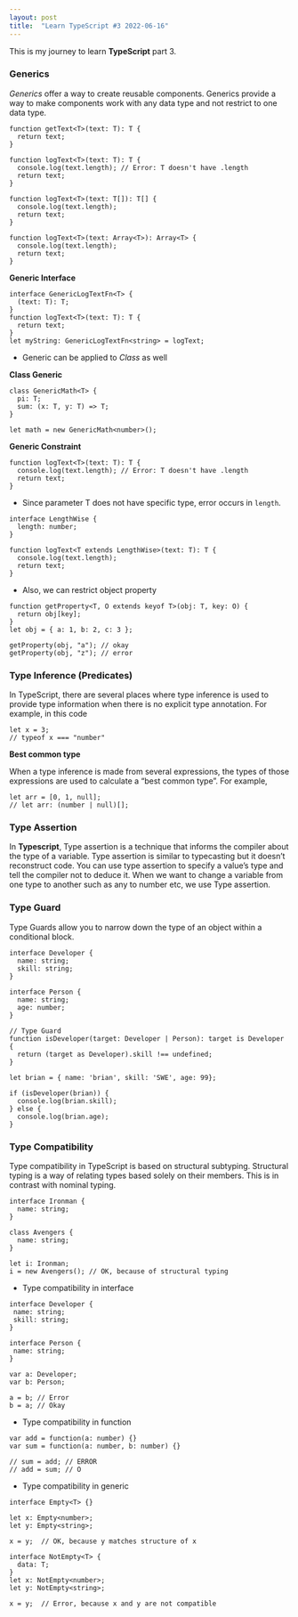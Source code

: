 ```yaml
---
layout: post
title:  "Learn TypeScript #3 2022-06-16"
---
```


This is my journey to learn **TypeScript** part 3.

### Generics
*Generics* offer a way to create reusable components. Generics provide a way to make components work with any data type and not restrict to one data type.
```
function getText<T>(text: T): T {
  return text;
}
```
```
function logText<T>(text: T): T {
  console.log(text.length); // Error: T doesn't have .length
  return text;
}
```
```
function logText<T>(text: T[]): T[] {
  console.log(text.length); 
  return text;
}
```
```
function logText<T>(text: Array<T>): Array<T> {
  console.log(text.length);
  return text;
}
```
**Generic Interface**
```
interface GenericLogTextFn<T> {
  (text: T): T;
}
function logText<T>(text: T): T {
  return text;
}
let myString: GenericLogTextFn<string> = logText;
```
- Generic can be applied to *Class* as well

**Class Generic**
```
class GenericMath<T> {
  pi: T;
  sum: (x: T, y: T) => T;
}

let math = new GenericMath<number>();
```

**Generic Constraint**
```
function logText<T>(text: T): T {
  console.log(text.length); // Error: T doesn't have .length
  return text;
}
```
- Since parameter T does not have specific type, error occurs in `length`.
```
interface LengthWise {
  length: number;
}

function logText<T extends LengthWise>(text: T): T {
  console.log(text.length);
  return text;
}
```
- Also, we can restrict object property
```
function getProperty<T, O extends keyof T>(obj: T, key: O) {
  return obj[key];  
}
let obj = { a: 1, b: 2, c: 3 };

getProperty(obj, "a"); // okay
getProperty(obj, "z"); // error
```

### Type Inference (Predicates)

In TypeScript, there are several places where type inference is used to provide type information when there is no explicit type annotation. For example, in this code
```
let x = 3;
// typeof x === "number"
```
**Best common type**

When a type inference is made from several expressions, the types of those expressions are used to calculate a “best common type”. For example,

```
let arr = [0, 1, null];
// let arr: (number | null)[];
```

### Type Assertion

In **Typescript**, Type assertion is a technique that informs the compiler about the type of a variable. Type assertion is similar to typecasting but it doesn’t reconstruct code. You can use type assertion to specify a value’s type and tell the compiler not to deduce it. When we want to change a variable from one type to another such as any to number etc, we use Type assertion.

### Type Guard

Type Guards allow you to narrow down the type of an object within a conditional block.
```
interface Developer {
  name: string;
  skill: string;
} 

interface Person {
  name: string;
  age: number;
}

// Type Guard
function isDeveloper(target: Developer | Person): target is Developer {
  return (target as Developer).skill !== undefined;
}

let brian = { name: 'brian', skill: 'SWE', age: 99};

if (isDeveloper(brian)) {
  console.log(brian.skill);
} else {
  console.log(brian.age);
}
```

### Type Compatibility

Type compatibility in TypeScript is based on structural subtyping. Structural typing is a way of relating types based solely on their members. This is in contrast with nominal typing.

```
interface Ironman {
  name: string;
}

class Avengers {
  name: string;
}

let i: Ironman;
i = new Avengers(); // OK, because of structural typing
```

- Type compatibility in interface

 ```
interface Developer {
  name: string;
  skill: string;
}  

interface Person {
  name: string;
}

var a: Developer;
var b: Person;

a = b; // Error
b = a; // Okay
```

- Type compatibility in function

```
var add = function(a: number) {}
var sum = function(a: number, b: number) {}

// sum = add; // ERROR
// add = sum; // O
```

- Type compatibility in generic

```
interface Empty<T> {}

let x: Empty<number>;
let y: Empty<string>;

x = y;  // OK, because y matches structure of x
```
```
interface NotEmpty<T> {
  data: T;
}
let x: NotEmpty<number>;
let y: NotEmpty<string>;

x = y;  // Error, because x and y are not compatible
```
